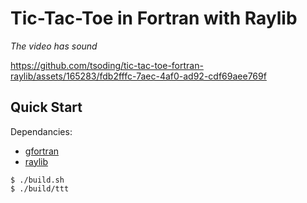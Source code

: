 # Tic-Tac-Toe in Fortran with Raylib

*The video has sound*

https://github.com/tsoding/tic-tac-toe-fortran-raylib/assets/165283/fdb2fffc-7aec-4af0-ad92-cdf69aee769f

## Quick Start

Dependancies:
- [gfortran](https://gcc.gnu.org/fortran/)
- [raylib](https://www.raylib.com/)

```console
$ ./build.sh
$ ./build/ttt
```
